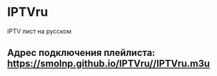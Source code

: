 # IPTVru
IPTV лист на русском
## Адрес подключения плейлиста: https://smolnp.github.io/IPTVru//IPTVru.m3u
